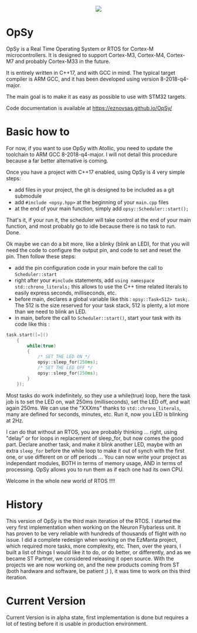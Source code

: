 <p align="center"> 
<img src="https://eznovsas.github.io/OpSy/LOGOOPSY256.png">
</p>

# OpSy

OpSy is a Real Time Operating System or RTOS for Cortex-M microcontrollers.
It is designed to support Cortex-M3, Cortex-M4, Cortex-M7 and probably Cortex-M33 in the future.

It is entirely written in C++17, and with GCC in mind.
The typical target compiler is ARM GCC, and it has been developed using version 8-2018-q4-major.

The main goal is to make it as easy as possible to use with STM32 targets.

Code documentation is available at https://eznovsas.github.io/OpSy/

# Basic how to

For now, if you want to use OpSy with Atollic, you need to update the toolchain to ARM GCC 8-2018-q4-major.
I will not detail this procedure because a far better alternative is coming.

Once you have a project with C++17 enabled, using OpSy is 4 very simple steps:
- add files in your project, the git is designed to be included as a git submodule
- add `#include <opsy.hpp>` at the beginning of your `main.cpp` files
- at the end of your main function, simply add `opsy::Scheduler::start();`

That's it, if your run it, the scheduler will take control at the end of your main function, and most probably go to idle because there is no task to run. Done.

Ok maybe we can do a bit more, like a blinky (blink an LED), for that you will need the code to configure the output pin, and code to set and reset the pin.
Then follow these steps:
- add the pin configuration code in your main before the call to `Scheduler::start`
- right after your `#include` statements, add `using namespace std::chrono_literals;` this allows to use the C++ time related literals to easily express seconds, milliseconds, etc.
- before main, declares a global variable like this : `opsy::Task<512> task;`. The 512 is the size reserved for your task stack, 512 is plenty, a lot more than we need to blink an LED.
- in main, before the call to `Scheduler::start()`, start your task with its code like this :

```cpp
task.start([=]()
	{
		while(true)
		{
			/* SET THE LED ON */
			opsy::sleep_for(250ms);
			/* SET THE LED OFF */
			opsy::sleep_for(250ms);
		}
	});
```

Most tasks do work indefinitely, so they use a while(true) loop, here the task job is to set the LED on, wait 250ms (milliseconds), set the LED off, and wait again 250ms.
We can use the "XXXms" thanks to `std::chrono_literals`, many are defined for seconds, minutes, etc. Run it, now you LED is blinking at 2Hz.

I can do that without an RTOS, you are probably thinking ... right, using "delay" or for loops in replacement of sleep_for, but now comes the good part.
Declare another task, and make it blink another LED, maybe with an extra `sleep_for` before the while loop to make it out of synch with the first one, or use different on or off periods ...
You can now write your project as independant modules, BOTH in terms of memory usage, AND in terms of processing. OpSy allows you to run them as if each one had its own CPU.

Welcome in the whole new world of RTOS !!!!

# History

This version of OpSy is the third main iteration of the RTOS. I started the very first implementation when working on the Neuron Flybarless unit.
It has proven to be very reliable with hundreds of thousands of flight with no issue.
I did a complete redesign when working on the EzManta project, which required more tasks, more complexity, etc.
Then, over the years, I built a list of things I would like it to do, or do better, or differently, and as we became ST Partner, we considered releasing it open source.
With the projects we are now working on, and the new products coming from ST (both hardware and software, be patient ;) ), it was time to work on this third iteration.

# Current Version

Current Version is in alpha state, first implementation is done but requires a lot of testing before it is usable in production environment.
